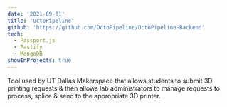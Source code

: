 ```yaml
---
date: '2021-09-01'
title: 'OctoPipeline'
github: 'https://github.com/OctoPipeline/OctoPipeline-Backend'
tech:
  - Passport.js
  - Fastify
  - MongoDB
showInProjects: true
---
```


Tool used by UT Dallas Makerspace that allows students to submit 3D printing requests & then allows lab administrators to manage requests to process, splice & send to the appropriate 3D printer.
